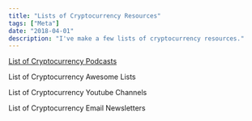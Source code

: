 ```yaml
---
title: "Lists of Cryptocurrency Resources"
tags: ["Meta"]
date: "2018-04-01"
description: "I've make a few lists of cryptocurrency resources."
---
```


[List of Cryptocurrency Podcasts](https://explainingcryptocurrency.net/list_of_cryptocurrency_podcasts/)

List of Cryptocurrency Awesome Lists

List of Cryptocurrency Youtube Channels

List of Cryptocurrency Email Newsletters

